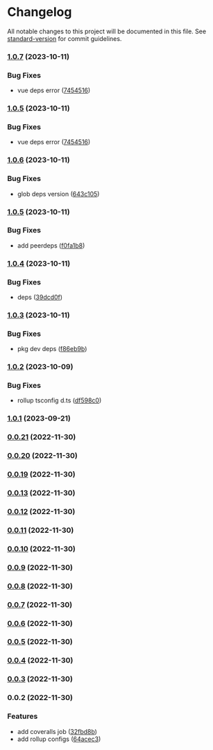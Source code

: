 # Changelog

All notable changes to this project will be documented in this file. See [standard-version](https://github.com/conventional-changelog/standard-version) for commit guidelines.

### [1.0.7](https://github.com/Eyes22798/custom-svg-icon/compare/v1.0.6...v1.0.7) (2023-10-11)


### Bug Fixes

* vue deps error ([7454516](https://github.com/Eyes22798/custom-svg-icon/commit/74545161e5163b0d2923f002679b6af05795d6ed))

### [1.0.5](https://github.com/Eyes22798/custom-svg-icon/compare/v1.0.6...v1.0.5) (2023-10-11)


### Bug Fixes

* vue deps error ([7454516](https://github.com/Eyes22798/custom-svg-icon/commit/74545161e5163b0d2923f002679b6af05795d6ed))

### [1.0.6](https://github.com/Eyes22798/custom-svg-icon/compare/v1.0.5...v1.0.6) (2023-10-11)


### Bug Fixes

* glob deps version ([643c105](https://github.com/Eyes22798/custom-svg-icon/commit/643c105323aa914bbea09ec240fe01974468ea0f))

### [1.0.5](https://github.com/Eyes22798/custom-svg-icon/compare/v1.0.4...v1.0.5) (2023-10-11)


### Bug Fixes

* add peerdeps ([f0fa1b8](https://github.com/Eyes22798/custom-svg-icon/commit/f0fa1b8b29d2bd049a8ddccb25b7076cb5fff013))

### [1.0.4](https://github.com/Eyes22798/custom-svg-icon/compare/v1.0.3...v1.0.4) (2023-10-11)


### Bug Fixes

* deps ([39dcd0f](https://github.com/Eyes22798/custom-svg-icon/commit/39dcd0f24dcb895d004e56509d96d1e686da1dd4))

### [1.0.3](https://github.com/Eyes22798/custom-svg-icon/compare/v1.0.2...v1.0.3) (2023-10-11)


### Bug Fixes

* pkg dev deps ([f86eb9b](https://github.com/Eyes22798/custom-svg-icon/commit/f86eb9b9331f4ebdf640faaf821590dedbfca08c))

### [1.0.2](https://github.com/Eyes22798/custom-svg-icon/compare/v1.0.1...v1.0.2) (2023-10-09)


### Bug Fixes

* rollup tsconfig d.ts ([df598c0](https://github.com/Eyes22798/custom-svg-icon/commit/df598c0c80c8b41fdf3a57ad1c2da78890fb1190))

### [1.0.1](https://github.com/Eyes22798/custom-svg-icon/compare/v1.0.0...v1.0.1) (2023-09-21)

### [0.0.21](https://github.com/Eyes22798/vue-component-template/compare/v0.0.20...v0.0.21) (2022-11-30)

### [0.0.20](https://github.com/Eyes22798/vue-component-template/compare/v0.0.19...v0.0.20) (2022-11-30)

### [0.0.19](https://github.com/Eyes22798/vue-component-template/compare/v0.0.13...v0.0.19) (2022-11-30)

### [0.0.13](https://github.com/Eyes22798/vue-component-template/compare/v0.0.12...v0.0.13) (2022-11-30)

### [0.0.12](https://github.com/Eyes22798/vue-component-template/compare/v0.0.11...v0.0.12) (2022-11-30)

### [0.0.11](https://github.com/Eyes22798/vue-component-template/compare/v0.0.10...v0.0.11) (2022-11-30)

### [0.0.10](https://github.com/Eyes22798/vue-component-template/compare/v0.0.9...v0.0.10) (2022-11-30)

### [0.0.9](https://github.com/Eyes22798/vue-component-template/compare/v0.0.8...v0.0.9) (2022-11-30)

### [0.0.8](https://github.com/Eyes22798/vue-component-template/compare/v0.0.7...v0.0.8) (2022-11-30)

### [0.0.7](https://github.com/Eyes22798/vue-component-template/compare/v0.0.6...v0.0.7) (2022-11-30)

### [0.0.6](https://github.com/Eyes22798/vue-component-template/compare/v0.0.5...v0.0.6) (2022-11-30)

### [0.0.5](https://github.com/Eyes22798/vue-component-template/compare/v0.0.4...v0.0.5) (2022-11-30)

### [0.0.4](https://github.com/Eyes22798/vue-component-template/compare/v0.0.3...v0.0.4) (2022-11-30)

### [0.0.3](https://github.com/Eyes22798/vue-component-template/compare/v0.0.2...v0.0.3) (2022-11-30)

### 0.0.2 (2022-11-30)


### Features

* add coveralls job ([32fbd8b](https://github.com/Eyes22798/vue-component-template/commit/32fbd8b88ec8e529b291147031297ccc63ba434f))
* add rollup configs ([64acec3](https://github.com/Eyes22798/vue-component-template/commit/64acec32524f9b64e682eb536b15b53608b85524))
